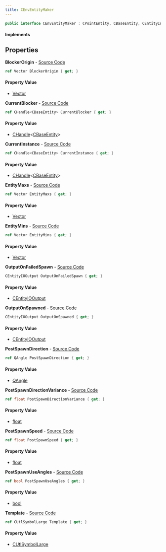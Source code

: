 ```yaml
---
title: CEnvEntityMaker
---
```


```csharp
public interface CEnvEntityMaker : CPointEntity, CBaseEntity, CEntityInstance, ISchemaClass<CEntityInstance>, ISchemaClass<CBaseEntity>, ISchemaClass<CPointEntity>, ISchemaClass<CEnvEntityMaker>, ISchemaField, ISchemaClass, INativeHandle
```

#### Implements

## Properties

**BlockerOrigin** - [Source Code](https://github.com/swiftly-solution/swiftlys2/blob/master/managed/src/SwiftlyS2.Generated/Schemas/Interfaces/CEnvEntityMaker.cs#L24)

```csharp
ref Vector BlockerOrigin { get; }
```

#### Property Value

- [Vector](/docs/api/shared/natives/vector)

**CurrentBlocker** - [Source Code](https://github.com/swiftly-solution/swiftlys2/blob/master/managed/src/SwiftlyS2.Generated/Schemas/Interfaces/CEnvEntityMaker.cs#L22)

```csharp
ref CHandle<CBaseEntity> CurrentBlocker { get; }
```

#### Property Value

- [CHandle](/docs/api/shared/natives/chandle-1)<[CBaseEntity](/docs/api/shared/schemadefinitions/cbaseentity)>

**CurrentInstance** - [Source Code](https://github.com/swiftly-solution/swiftlys2/blob/master/managed/src/SwiftlyS2.Generated/Schemas/Interfaces/CEnvEntityMaker.cs#L20)

```csharp
ref CHandle<CBaseEntity> CurrentInstance { get; }
```

#### Property Value

- [CHandle](/docs/api/shared/natives/chandle-1)<[CBaseEntity](/docs/api/shared/schemadefinitions/cbaseentity)>

**EntityMaxs** - [Source Code](https://github.com/swiftly-solution/swiftlys2/blob/master/managed/src/SwiftlyS2.Generated/Schemas/Interfaces/CEnvEntityMaker.cs#L18)

```csharp
ref Vector EntityMaxs { get; }
```

#### Property Value

- [Vector](/docs/api/shared/natives/vector)

**EntityMins** - [Source Code](https://github.com/swiftly-solution/swiftlys2/blob/master/managed/src/SwiftlyS2.Generated/Schemas/Interfaces/CEnvEntityMaker.cs#L16)

```csharp
ref Vector EntityMins { get; }
```

#### Property Value

- [Vector](/docs/api/shared/natives/vector)

**OutputOnFailedSpawn** - [Source Code](https://github.com/swiftly-solution/swiftlys2/blob/master/managed/src/SwiftlyS2.Generated/Schemas/Interfaces/CEnvEntityMaker.cs#L38)

```csharp
CEntityIOOutput OutputOnFailedSpawn { get; }
```

#### Property Value

- [CEntityIOOutput](/docs/api/shared/schemadefinitions/centityiooutput)

**OutputOnSpawned** - [Source Code](https://github.com/swiftly-solution/swiftlys2/blob/master/managed/src/SwiftlyS2.Generated/Schemas/Interfaces/CEnvEntityMaker.cs#L36)

```csharp
CEntityIOOutput OutputOnSpawned { get; }
```

#### Property Value

- [CEntityIOOutput](/docs/api/shared/schemadefinitions/centityiooutput)

**PostSpawnDirection** - [Source Code](https://github.com/swiftly-solution/swiftlys2/blob/master/managed/src/SwiftlyS2.Generated/Schemas/Interfaces/CEnvEntityMaker.cs#L26)

```csharp
ref QAngle PostSpawnDirection { get; }
```

#### Property Value

- [QAngle](/docs/api/shared/natives/qangle)

**PostSpawnDirectionVariance** - [Source Code](https://github.com/swiftly-solution/swiftlys2/blob/master/managed/src/SwiftlyS2.Generated/Schemas/Interfaces/CEnvEntityMaker.cs#L28)

```csharp
ref float PostSpawnDirectionVariance { get; }
```

#### Property Value

- [float](https://learn.microsoft.com/dotnet/api/system.single)

**PostSpawnSpeed** - [Source Code](https://github.com/swiftly-solution/swiftlys2/blob/master/managed/src/SwiftlyS2.Generated/Schemas/Interfaces/CEnvEntityMaker.cs#L30)

```csharp
ref float PostSpawnSpeed { get; }
```

#### Property Value

- [float](https://learn.microsoft.com/dotnet/api/system.single)

**PostSpawnUseAngles** - [Source Code](https://github.com/swiftly-solution/swiftlys2/blob/master/managed/src/SwiftlyS2.Generated/Schemas/Interfaces/CEnvEntityMaker.cs#L32)

```csharp
ref bool PostSpawnUseAngles { get; }
```

#### Property Value

- [bool](https://learn.microsoft.com/dotnet/api/system.boolean)

**Template** - [Source Code](https://github.com/swiftly-solution/swiftlys2/blob/master/managed/src/SwiftlyS2.Generated/Schemas/Interfaces/CEnvEntityMaker.cs#L34)

```csharp
ref CUtlSymbolLarge Template { get; }
```

#### Property Value

- [CUtlSymbolLarge](/docs/api/shared/natives/cutlsymbollarge)

